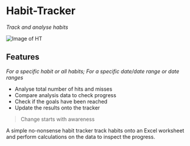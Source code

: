 # **Habit-Tracker**
_Track and analyse habits_

![Image of HT](https://media.giphy.com/media/Zr9FfobRExF6FuRsJr/giphy.gif)


## Features
 _For a specific habit or all habits; For a specific date/date range or date ranges_
  * Analyse total number of hits and misses
  * Compare analysis data to check progress
  * Check if the goals have been reached 
  * Update the results onto the tracker
  
> Change starts with awareness
  
   A simple no-nonsense habit tracker track habits onto an Excel worksheet and perform calculations on the data to inspect the progress.

